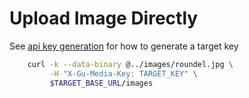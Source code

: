 # Upload Image Directly

See [api key generation](./04.02-authentication.md) for how to generate a target key

```bash
    curl -k --data-binary @../images/roundel.jpg \
         -H "X-Gu-Media-Key: TARGET_KEY" \
         $TARGET_BASE_URL/images
```


